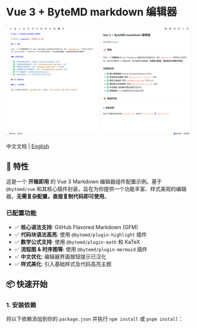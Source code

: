 # Vue 3 + ByteMD markdown 编辑器

![markdown.png](docs/markdown.png)

中文文档 | [English](./README.en.md)

## 🚀 特性

这是一个 **开箱即用** 的 Vue 3 Markdown 编辑器组件配置示例。基于 `@bytemd/vue` 和其核心插件封装，旨在为你提供一个功能丰富、样式美观的编辑器，**无需复杂配置，直接复制代码即可使用**。

### 已配置功能

- ✅ **核心语法支持**: GitHub Flavored Markdown (GFM)
- ✅ **代码块语法高亮**: 使用 `@bytemd/plugin-highlight` 插件
- ✅ **数学公式支持**: 使用 `@bytemd/plugin-math` 和 KaTeX
- ✅ **流程图 & 时序图等**: 使用 `@bytemd/plugin-mermaid` 插件
- ✅ **中文优化**: 编辑器界面按钮提示已汉化
- ✅ **样式美化**: 引入基础样式及代码高亮主题

## 📦 快速开始

### 1. 安装依赖

将以下依赖添加到你的 `package.json` 并执行 `npm install` 或 `pnpm install`：